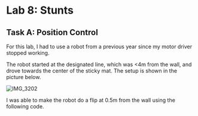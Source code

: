 # Lab 8: Stunts

## Task A: Position Control

For this lab, I had to use a robot from a previous year since my motor driver stopped working. 

The robot started at the designated line, which was <4m from the wall, and drove towards the center of the sticky mat. The setup is shown in the picture below.

![IMG_3202](https://user-images.githubusercontent.com/123786420/231438345-684adfb5-c913-4458-a7bd-7e5af1433ef8.jpg)

I was able to make the robot do a flip at 0.5m from the wall using the following code.

<script src="https://gist.github.com/sarika2446/51485a629df627ade8af4f6ed2402c3a.js"></script>

